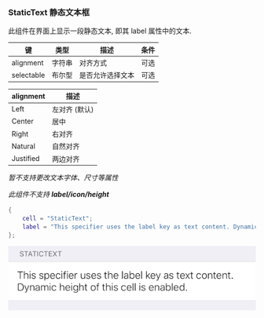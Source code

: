 ### StaticText 静态文本框

此组件在界面上显示一段静态文本, 即其 label 属性中的文本. 

|   键   |   类型   |   描述   |   条件   |
|--------|----------|----------|----------|
|alignment|字符串|对齐方式|可选|
|selectable|布尔型|是否允许选择文本|可选|

| alignment | 描述 |
|--------|------|
|Left|左对齐 (默认)|
|Center|居中|
|Right|右对齐|
|Natural|自然对齐|
|Justified|两边对齐|

*暂不支持更改文本字体、尺寸等属性*

*此组件不支持 **label/icon/height***

``` lua
{
    cell = "StaticText";
    label = "This specifier uses the label key as text content. Dynamic height of this cell is enabled.";
};
```

![QQ20170914-192523.png-30.6kB](StaticText/QQ20170914-192523.png)
